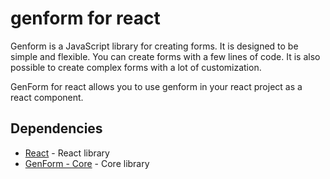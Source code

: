 # genform for react

Genform is a JavaScript library for creating forms. It is designed to be simple and flexible. You can create forms with a few lines of code. It is also possible to create complex forms with a lot of customization.

GenForm for react allows you to use genform in your react project as a react component.

## Dependencies

-   [React](https://www.npmjs.com/package/react) - React library
-   [GenForm - Core](https://www.npmjs.com/package/@genform/core) - Core library
